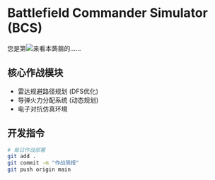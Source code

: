 # Battlefield Commander Simulator (BCS)

您是第![](https://moe-counter.glitch.me/get/@dengruixun?theme=rule34)来看本蒟蒻的......

## 核心作战模块
- 雷达规避路径规划 (DFS优化)
- 导弹火力分配系统 (动态规划)
- 电子对抗仿真环境

## 开发指令
```bash
# 每日作战部署
git add .
git commit -m "作战简报"
git push origin main
